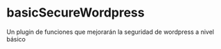 # basicSecureWordpress
 Un plugin de funciones que mejorarán la seguridad de wordpress a nivel básico

